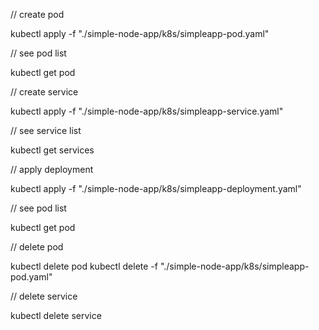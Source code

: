 // create pod

kubectl apply -f "./simple-node-app/k8s/simpleapp-pod.yaml"

// see pod list

kubectl get pod

// create service

kubectl apply -f "./simple-node-app/k8s/simpleapp-service.yaml"

// see service list

kubectl get services

// apply deployment

kubectl apply -f "./simple-node-app/k8s/simpleapp-deployment.yaml"

// see pod list

kubectl get pod

// delete pod

kubectl delete pod <pod-name>
kubectl delete -f "./simple-node-app/k8s/simpleapp-pod.yaml"

// delete service

kubectl delete service <service-name>
